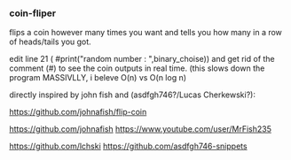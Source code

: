 <h3> coin-fliper </h3>

flips a coin however many times you want and tells you how many in a row of heads/tails you got.

edit line 21 ( #print("random number : ",binary_choise)) and get rid of the comment (#) to see the coin outputs in real time. (this slows down the program MASSIVLLY, i beleve O(n) vs O(n log n) 

directly inspired by john fish and (asdfgh746?/Lucas Cherkewski?):

https://github.com/johnafish/flip-coin

https://github.com/johnafish https://www.youtube.com/user/MrFish235

https://github.com/lchski https://github.com/asdfgh746-snippets
